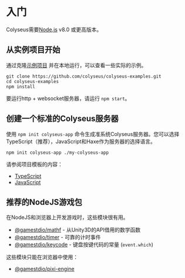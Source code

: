 # 入门

Colyseus需要[Node.js](https://nodejs.org/) v8.0 或更高版本。

## 从实例项目开始

通过克隆[示例项目](https://github.com/colyseus/colyseus-examples) 并在本地运行，可以查看一些实际的示例。

```
git clone https://github.com/colyseus/colyseus-examples.git
cd colyseus-examples
npm install
```

要运行http + websocket服务器，请运行 `npm start`。


## 创建一个标准的Colyseus服务器

使用 `npm init colyseus-app` 命令生成准系统Colyseus服务器。您可以选择TypeScript（推荐），JavaScript和Haxe作为服务器的选择语言。

```
npm init colyseus-app ./my-colyseus-app
```

请参阅项目模板的内容：

- [TypeScript](https://github.com/colyseus/create-colyseus-app/tree/typescript)
- [JavaScript](https://github.com/colyseus/create-colyseus-app/tree/javascript)

## 推荐的NodeJS游戏包

在NodeJS和浏览器上开发游戏时，这些模块很有用。

- [@gamestdio/mathf](https://github.com/gamestdio/mathf) - 从Unity3D的API借用的数学函数
- [@gamestdio/timer](https://github.com/gamestdio/timer) - 可靠的计时事件
- [@gamestdio/keycode](https://github.com/gamestdio/keycode) - 键盘按键代码的常量 (`event.which`)

这些模块只能在浏览器中使用：

- [@gamestdio/pixi-engine](https://github.com/gamestdio/pixi-engine)
